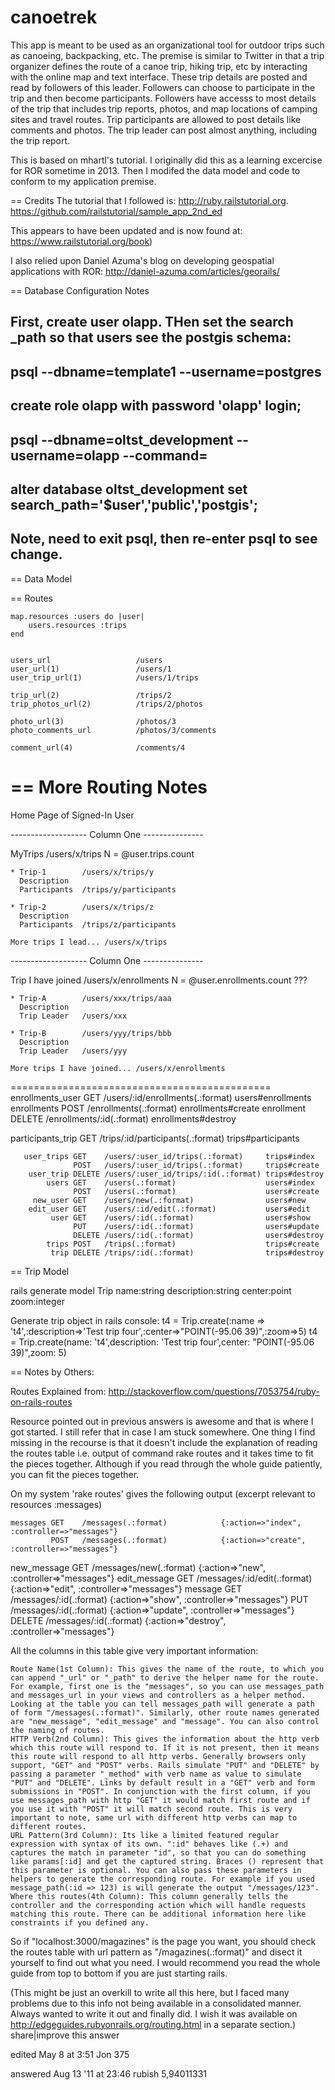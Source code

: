 # canoetrek

  This app is meant to be used as an organizational tool for outdoor trips such as canoeing, backpacking, etc. The premise is similar to Twitter in that a trip organizer defines the route of a canoe trip, hiking trip, etc by interacting with the online map and text interface. These trip details are posted and read by followers of this leader. Followers can choose to participate in the trip and then become participants. Followers have accesss to most details of the trip that includes trip reports, photos, and map locations of camping sites and travel routes. Trip participants are allowed to post details like comments and photos. The trip leader can post almost anything, including the trip report.

This is based on mhartl's tutorial. I originally did this as a learning excercise for ROR sometime in 2013. Then I modifed the data model and code to conform to my application premise.


== Credits
The tutorial that I followed is:
  http://ruby.railstutorial.org.
  https://github.com/railstutorial/sample_app_2nd_ed

This appears to have been updated and is now found at:
  https://www.railstutorial.org/book)


I also relied upon Daniel Azuma's blog on developing geospatial applications with ROR:
  http://daniel-azuma.com/articles/georails/


== Database Configuration Notes

## First, create user olapp. THen set the search _path so that users see the postgis schema:
##       psql --dbname=template1 --username=postgres
##           create role olapp with password 'olapp' login;
##
##       psql --dbname=oltst_development --username=olapp --command=
##           alter database oltst_development set search_path='$user','public','postgis';
##           Note, need to exit psql, then re-enter psql to see change.


== Data Model


== Routes

    map.resources :users do |user|
        users.resources :trips
    end


    users_url                   /users
    user_url(1)                 /users/1
    user_trip_url(1)            /users/1/trips

    trip_url(2)                 /trips/2
    trip_photos_url(2)          /trips/2/photos

    photo_url(3)                /photos/3
    photo_comments_url          /photos/3/comments

    comment_url(4)              /comments/4

== More Routing Notes
=============================================
Home Page of Signed-In User

------------------- Column One ---------------

MyTrips /users/x/trips
    N = @user.trips.count

    * Trip-1        /users/x/trips/y
      Description
      Participants  /trips/y/participants

    * Trip-2        /users/x/trips/z
      Description
      Participants  /trips/z/participants

    More trips I lead... /users/x/trips

------------------- Column One ---------------

Trip I have joined    /users/x/enrollments
    N = @user.enrollments.count   ???

    * Trip-A        /users/xxx/trips/aaa
      Description
      Trip Leader   /users/xxx

    * Trip-B        /users/yyy/trips/bbb
      Description
      Trip Leader   /users/yyy

    More trips I have joined... /users/x/enrollments

=============================================
 enrollments_user GET    /users/:id/enrollments(.:format)    users#enrollments
      enrollments POST   /enrollments(.:format)              enrollments#create
       enrollment DELETE /enrollments/:id(.:format)          enrollments#destroy

participants_trip GET    /trips/:id/participants(.:format)   trips#participants

       user_trips GET    /users/:user_id/trips(.:format)     trips#index
                  POST   /users/:user_id/trips(.:format)     trips#create
        user_trip DELETE /users/:user_id/trips/:id(.:format) trips#destroy
            users GET    /users(.:format)                    users#index
                  POST   /users(.:format)                    users#create
         new_user GET    /users/new(.:format)                users#new
        edit_user GET    /users/:id/edit(.:format)           users#edit
             user GET    /users/:id(.:format)                users#show
                  PUT    /users/:id(.:format)                users#update
                  DELETE /users/:id(.:format)                users#destroy
            trips POST   /trips(.:format)                    trips#create
             trip DELETE /trips/:id(.:format)                trips#destroy


== Trip Model

rails generate model Trip name:string description:string center:point zoom:integer

Generate trip object in rails console:
    t4 = Trip.create(:name => 't4',:description=>'Test trip four',:center=>"POINT(-95.06 39)",:zoom=>5)
    t4 = Trip.create(name: 't4',description: 'Test trip four',center: "POINT(-95.06 39)",zoom: 5)


== Notes by Others:

Routes Explained from: http://stackoverflow.com/questions/7053754/ruby-on-rails-routes

Resource pointed out in previous answers is awesome and that is where I got started. I still refer that in case I am stuck somewhere. One thing I find missing in the recourse is that it doesn't include the explanation of reading the routes table i.e. output of command rake routes and it takes time to fit the pieces together. Although if you read through the whole guide patiently, you can fit the pieces together.

On my system 'rake routes' gives the following output (excerpt relevant to resources :messages)

    messages GET    /messages(.:format)            {:action=>"index", :controller=>"messages"}
             POST   /messages(.:format)            {:action=>"create", :controller=>"messages"}
 new_message GET    /messages/new(.:format)        {:action=>"new", :controller=>"messages"}
edit_message GET    /messages/:id/edit(.:format)   {:action=>"edit", :controller=>"messages"}
     message GET    /messages/:id(.:format)        {:action=>"show", :controller=>"messages"}
             PUT    /messages/:id(.:format)        {:action=>"update", :controller=>"messages"}
             DELETE /messages/:id(.:format)        {:action=>"destroy", :controller=>"messages"}

All the columns in this table give very important information:

    Route Name(1st Column): This gives the name of the route, to which you can append "_url" or "_path" to derive the helper name for the route. For example, first one is the "messages", so you can use messages_path and messages_url in your views and controllers as a helper method. Looking at the table you can tell messages_path will generate a path of form "/messages(.:format)". Similarly, other route names generated are "new_message", "edit_message" and "message". You can also control the naming of routes.
    HTTP Verb(2nd Column): This gives the information about the http verb which this route will respond to. If it is not present, then it means this route will respond to all http verbs. Generally browsers only support, "GET" and "POST" verbs. Rails simulate "PUT" and "DELETE" by passing a parameter "_method" with verb name as value to simulate "PUT" and "DELETE". Links by default result in a "GET" verb and form submissions in "POST". In conjunction with the first column, if you use messages_path with http "GET" it would match first route and if you use it with "POST" it will match second route. This is very important to note, same url with different http verbs can map to different routes.
    URL Pattern(3rd Column): Its like a limited featured regular expression with syntax of its own. ":id" behaves like (.+) and captures the match in parameter "id", so that you can do something like params[:id] and get the captured string. Braces () represent that this parameter is optional. You can also pass these parameters in helpers to generate the corresponding route. For example if you used message_path(:id => 123) is will generate the output "/messages/123".
    Where this routes(4th Column): This column generally tells the controller and the corresponding action which will handle requests matching this route. There can be additional information here like constraints if you defined any.

So if "localhost:3000/magazines" is the page you want, you should check the routes table with url pattern as "/magazines(.:format)" and disect it yourself to find out what you need. I would recommend you read the whole guide from top to bottom if you are just starting rails.

(This might be just an overkill to write all this here, but I faced many problems due to this info not being available in a consolidated manner. Always wanted to write it out and finally did. I wish it was available on http://edgeguides.rubyonrails.org/routing.html in a separate section.)
share|improve this answer

edited May 8 at 3:51
Jon
375

answered Aug 13 '11 at 23:46
rubish
5,94011331
